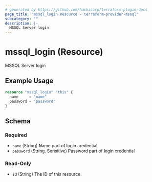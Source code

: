 ```yaml
---
# generated by https://github.com/hashicorp/terraform-plugin-docs
page_title: "mssql_login Resource - terraform-provider-mssql"
subcategory: ""
description: |-
  MSSQL Server login
---
```


# mssql_login (Resource)

MSSQL Server login

## Example Usage

```terraform
resource "mssql_login" "this" {
  name     = "name"
  password = "password"
}
```

<!-- schema generated by tfplugindocs -->
## Schema

### Required

- `name` (String) Name part of login credential
- `password` (String, Sensitive) Password part of login credential

### Read-Only

- `id` (String) The ID of this resource.


